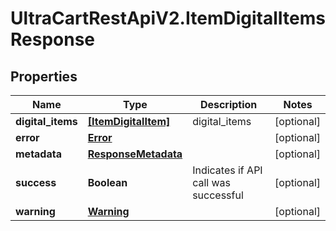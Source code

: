 # UltraCartRestApiV2.ItemDigitalItemsResponse

## Properties

Name | Type | Description | Notes
------------ | ------------- | ------------- | -------------
**digital_items** | [**[ItemDigitalItem]**](ItemDigitalItem.md) | digital_items | [optional] 
**error** | [**Error**](Error.md) |  | [optional] 
**metadata** | [**ResponseMetadata**](ResponseMetadata.md) |  | [optional] 
**success** | **Boolean** | Indicates if API call was successful | [optional] 
**warning** | [**Warning**](Warning.md) |  | [optional] 


